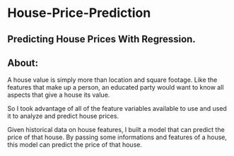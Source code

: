 # House-Price-Prediction
Predicting House Prices With Regression.
----------------------------------------------
About:
-----
A house value is simply more than location and square footage. Like the features that make up a person, an educated party would want to know all aspects that give a house its value.

So I took advantage of all of the feature variables available to use and used it to analyze and predict house prices.

Given historical data on house features, I built a model that can predict the price of that house. By passing some informations and features of a house, this model can predict the price of that house.
